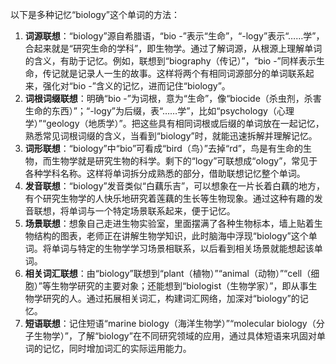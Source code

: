以下是多种记忆“biology”这个单词的方法：
1. **词源联想**：“biology”源自希腊语，“bio -”表示“生命”，“-logy”表示“……学”，合起来就是“研究生命的学科”，即生物学。通过了解词源，从根源上理解单词的含义，有助于记忆。例如，联想到“biography（传记）”，“bio -”同样表示生命，传记就是记录人一生的故事。这样将两个有相同词源部分的单词联系起来，强化对“bio -”含义的记忆，进而记住“biology”。
2. **词根词缀联想**：明确“bio -”为词根，意为“生命”，像“biocide（杀虫剂，杀害生命的东西）”；“-logy”为后缀，表“……学”，比如“psychology（心理学）”“geology（地质学）”。把这些具有相同词根或后缀的单词放在一起记忆，熟悉常见词根词缀的含义，当看到“biology”时，就能迅速拆解并理解记忆。
3. **词形联想**：“biology”中“bio”可看成“bird（鸟）”去掉“rd”，鸟是有生命的生物，而生物学就是研究生物的科学。剩下的“logy”可联想成“ology”，常见于各种学科名称。这样将单词拆分成熟悉的部分，借助联想记忆整个单词。
4. **发音联想**：“biology”发音类似“白藕乐吉”，可以想象在一片长着白藕的地方，有个研究生物学的人快乐地研究着莲藕的生长等生物现象。通过这种有趣的发音联想，将单词与一个特定场景联系起来，便于记忆。
5. **场景联想**：想象自己走进生物实验室，里面摆满了各种生物标本，墙上贴着生物结构的图表，老师正在讲解生物学知识，此时脑海中浮现“biology”这个单词。将单词与特定的生物学学习场景相联系，以后看到相关场景就能想起该单词。
6. **相关词汇联想**：由“biology”联想到“plant（植物）”“animal（动物）”“cell（细胞）”等生物学研究的主要对象；还能想到“biologist（生物学家）”，即从事生物学研究的人。通过拓展相关词汇，构建词汇网络，加深对“biology”的记忆。
7. **短语联想**：记住短语“marine biology（海洋生物学）”“molecular biology（分子生物学）”，了解“biology”在不同研究领域的应用，通过具体短语来巩固对单词的记忆，同时增加词汇的实际运用能力。 